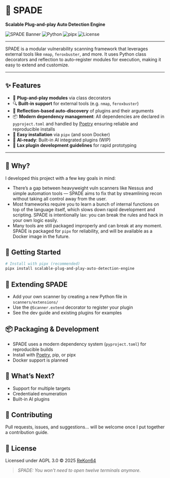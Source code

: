 # 🚀 SPADE

**Scalable Plug-and-play Auto Detection Engine**

![SPADE Banner](https://img.shields.io/badge/SPADE-v1.0-purple?style=flat)
![Python](https://img.shields.io/badge/python-3.9+-green.svg?style=flat)
![pipx](https://img.shields.io/badge/pipx-006400?style=flat)
![License](https://img.shields.io/badge/license-AGPL%203.0-yellow?style=flat)

---


SPADE is a modular vulnerability scanning framework that leverages external tools like `nmap`, `feroxbuster`, and more. It uses Python class decorators and reflection to auto-register modules for execution, making it easy to extend and customize.

---

## ✨ Features

- 🔌 **Plug-and-play modules** via class decorators
- 🔍 **Built-in support** for external tools (e.g. `nmap`, `feroxbuster`)
- 🧠 **Reflection-based auto-discovery** of plugins and their arguments
- 📦 **Modern dependency management**: All dependencies are declared in `pyproject.toml` and handled by [Poetry](https://python-poetry.org/) ensuring reliable and reproducible installs
- 🚀 **Easy installation** via `pipx` (and soon Docker)
- 🤖 **AI-ready**: Built-in AI integrated plugins (WIP)
- 💬 **Lax plugin development guidelines** for rapid prototyping

---

## 🧐 Why?

I developed this project with a few key goals in mind:

- There’s a gap between heavyweight vuln scanners like Nessus and simple automation tools — SPADE aims to fix that by streamlining recon without taking all control away from the user.
- Most frameworks require you to learn a bunch of internal functions on top of the language itself, which slows down rapid development and scripting. SPADE is intentionally lax: you can break the rules and hack in your own logic easily.
- Many tools are still packaged improperly and can break at any moment. SPADE is packaged for `pipx` for reliability, and will be available as a Docker image in the future.


## 🚀 Getting Started

```bash
# Install with pipx (recommended)
pipx install scalable-plug-and-play-auto-detection-engine
```


## 🧩 Extending SPADE

- Add your own scanner by creating a new Python file in `scanners/extensions/`
- Use the `@Scanner.extend` decorator to register your plugin
- See the dev guide and existing plugins for examples



## 📦 Packaging & Development

- SPADE uses a modern dependency system (`pyproject.toml`) for reproducible builds
- Install with [Poetry](https://python-poetry.org/), pip, or pipx
- Docker support is planned


## 🔮 What’s Next?

- Support for multiple targets
- Credentialed enumeration
- Built-in AI plugins


## 🤝 Contributing

Pull requests, issues, and suggestions... will be welcome once I put together a contribution guide.


## 📄 License

Licensed under AGPL 3.0 © 2025 [ReKon64](https://github.com/ReKon64)


> _SPADE: You won't need to open twelve terminals anymore._
